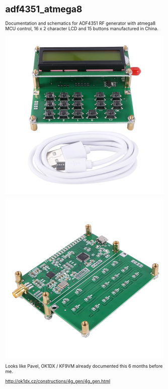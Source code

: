 # adf4351_atmega8
Documentation and schematics for ADF4351 RF  generator with atmega8 MCU control, 16 x 2 character LCD and 15 buttons manufactured in China.

![img_front](./img/adb4351_atmega8_front.png)

![img_rear](./img/adb4351_atmega8_rear.png)



Looks like Pavel, OK1DX / KF9VM already documented this 6 months before me.

http://ok1dx.cz/constructions/4g_gen/4g_gen.html
